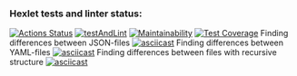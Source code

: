 ### Hexlet tests and linter status:
[![Actions Status](https://github.com/prozet-x/php-project-lvl2/workflows/hexlet-check/badge.svg)](https://github.com/prozet-x/php-project-lvl2/actions)
[![testAndLint](https://github.com/prozet-x/php-project-lvl2/actions/workflows/testAndLint.yml/badge.svg)](https://github.com/prozet-x/php-project-lvl2/actions/workflows/testAndLint.yml)
[![Maintainability](https://api.codeclimate.com/v1/badges/3dd0f44261704bce732c/maintainability)](https://codeclimate.com/github/prozet-x/php-project-lvl2/maintainability)
[![Test Coverage](https://api.codeclimate.com/v1/badges/3dd0f44261704bce732c/test_coverage)](https://codeclimate.com/github/prozet-x/php-project-lvl2/test_coverage)
Finding differences between JSON-files
[![asciicast](https://asciinema.org/a/1sByZqTK0Ym2eHncU7z1rsdSw.svg)](https://asciinema.org/a/1sByZqTK0Ym2eHncU7z1rsdSw)
Finding differences between YAML-files
[![asciicast](https://asciinema.org/a/r9HYeT2j5IMFQGsBAyJYH3mJ1.svg)](https://asciinema.org/a/r9HYeT2j5IMFQGsBAyJYH3mJ1)
Finding differences between files with recursive structure
[![asciicast](https://asciinema.org/a/CiUzOiXYAXxCaM9aun2HJckhK.svg)](https://asciinema.org/a/CiUzOiXYAXxCaM9aun2HJckhK)